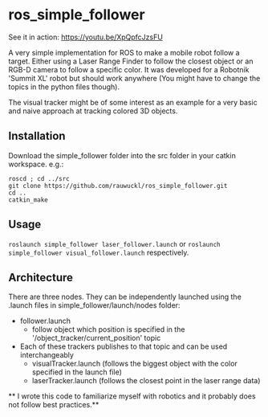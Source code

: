 # ros_simple_follower
See it in action: https://youtu.be/XpQpfcJzsFU

A very simple implementation for ROS to make a mobile robot follow a target. Either using a Laser Range Finder to follow the closest object or an RGB-D camera to follow a specific color. It was developed for a Robotnik 'Summit XL' robot but should work anywhere (You might have to change the topics in the python files though). 

The visual tracker might be of some interest as an example for a very basic and naive approach at tracking colored 3D objects. 

## Installation
Download the simple_follower folder into the src folder in your catkin workspace. e.g.:
```
roscd ; cd ../src
git clone https://github.com/rauwuckl/ros_simple_follower.git
cd ..
catkin_make
```

## Usage
`roslaunch simple_follower laser_follower.launch` or `roslaunch simple_follower visual_follower.launch` respectively. 

## Architecture
There are three nodes. They can be independently launched using the .launch files in simple_follower/launch/nodes folder:
- follower.launch
  - follow object which position is specified in the '/object_tracker/current_position' topic
- Each of these trackers publishes to that topic and can be used interchangeably
  - visualTracker.launch (follows the biggest object with the color specified in the launch file)
  - laserTracker.launch (follows the closest point in the laser range data)
  
**
I wrote this code to familiarize myself with robotics and it probably does not follow best practices.**
